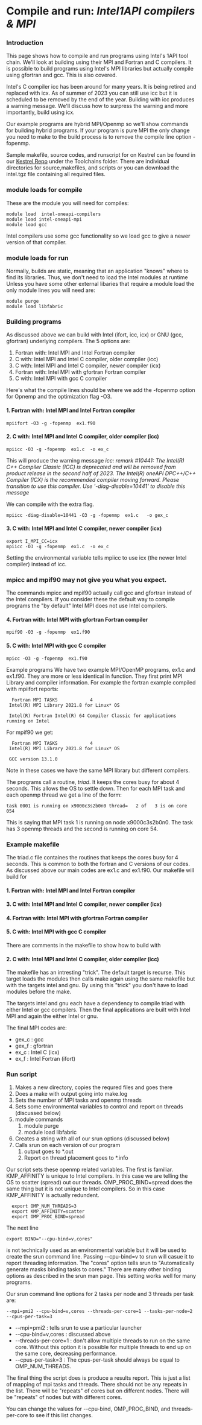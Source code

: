 # Compile and run: *Intel1API compilers & MPI*

### Introduction
This page shows how to compile and run programs using Intel's 1API tool chain.  We'll look at building using their MPI and Fortran and C compilers.  It is possible to build programs using Intel's MPI libraries but actually compile using gfortran and gcc. This is also covered.  

Intel's C compiler icc has been around for many years.  It is being retired and replaced with icx.  As of summer of 2023 you can still use icc but it is scheduled to be removed by the end of the year.  Building with icc produces a warning message.  We'll discuss how to surpress the warning and more importantly, build using icx.

Our example programs are hybrid MPI/Openmp so we'll show commands for building hybrid programs.  If your program is pure MPI the only change you need to make to the build process is to remove the compile line option -fopenmp.  

Sample makefile, source codes, and runscript for on Kestrel can be found in our [Kestrel Repo](https://github.com/NREL/HPC/tree/master/kestrel)  under the Toolchains folder.  There are individual directories for source,makefiles, and scripts or you can download the intel.tgz file containing all required files.


### module loads for compile

These are the module you will need for compiles:

```
module load  intel-oneapi-compilers 
module load intel-oneapi-mpi        
module load gcc                     
```

Intel compilers use some gcc functionality so  we load gcc to give a newer version of that compiler.

### module loads for run
Normally, builds are static, meaning that an application "knows" where to find its libraries.  Thus, we don't need to load the Intel modules at runtime  Unless you have some other external libaries that require a module load the only module lines you will need are:

```
module purge
module load libfabric
```


### Building programs

As discussed above we can build with Intel (ifort, icc, icx) or GNU (gcc, gfortran) underlying compilers.  The 5 options are:

1. Fortran with: Intel MPI and Intel Fortran compiler
1. C with: Intel MPI and Intel C compiler, older compiler (icc) 
1. C with: Intel MPI and Intel C compiler, newer compiler (icx)
1. Fortran with: Intel MPI with gfortran Fortran compiler
1. C with: Intel MPI with gcc C compiler

Here's what the compile lines should be where we add the -fopenmp option for Opnemp and the optimization flag -O3.

#### 1. Fortran with: Intel MPI and Intel Fortran compiler

```
mpiifort -O3 -g -fopenmp  ex1.f90  
```

#### 2. C with: Intel MPI and Intel C compiler, older compiler (icc) 
```
mpiicc -O3 -g -fopenmp  ex1.c  -o ex_c
```

This will produce the warning message *icc: remark #10441: The Intel(R) C++ Compiler Classic (ICC) is deprecated and will be removed from product release in the second half of 2023. The Intel(R) oneAPI DPC++/C++ Compiler (ICX) is the recommended compiler moving forward. Please transition to use this compiler. Use '-diag-disable=10441' to disable this message*

We can compile with the extra flag.

```
mpiicc -diag-disable=10441 -O3 -g -fopenmp  ex1.c   -o gex_c
```

#### 3. C with: Intel MPI and Intel C compiler, newer compiler (icx)

```
export I_MPI_CC=icx
mpiicc -O3 -g -fopenmp  ex1.c  -o ex_c
```
Setting the environmental variable tells mpiicc to use icx (the newer Intel compiler) instead of icc.

### mpicc and mpif90 may not give you what you expect.  

The commands mpicc and mpif90 actually call gcc and gfortran instead of the Intel compilers. If you consider these the default way to compile programs the "by default" Intel MPI does not use Intel compilers.  

#### 4. Fortran with: Intel MPI with gfortran Fortran compiler

```
mpif90 -O3 -g -fopenmp  ex1.f90 
```
#### 5. C with: Intel MPI with gcc C compiler
```
mpicc -O3 -g -fopenmp  ex1.f90 
```


Example programs
We have two example MPI/OpenMP programs, ex1.c and ex1.f90.  They are more or less identical in function.  They first print MPI Library and compiler information.  For example the fortran example compiled with mpiifort reports:

```
  Fortran MPI TASKS            4
 Intel(R) MPI Library 2021.8 for Linux* OS

 Intel(R) Fortran Intel(R) 64 Compiler Classic for applications running on Intel
```

For mpif90 we get:

```
  Fortran MPI TASKS            4
 Intel(R) MPI Library 2021.8 for Linux* OS

 GCC version 13.1.0
```

Note in these cases we have the same MPI library but different compilers.

The programs call a routine, *triad*. It keeps the cores busy for about 4 seconds.  This allows the OS to settle down.  Then for each MPI task and each openmp thread we get a line of the form:

```
task 0001 is running on x9000c3s2b0n0 thread=   2 of   3 is on core  054
```

This is saying that MPI task 1 is running on node x9000c3s2b0n0.  The task has 3 openmp threads and the second is running on core 54.




### Example makefile

The triad.c file containes the routines that keeps the cores busy for 4 seconds.  This is common to both the fortran and C versions of our codes. As discussed above our main codes are ex1.c and ex1.f90.  Our makefile will build for 

#### 1. Fortran with: Intel MPI and Intel Fortran compiler
#### 3. C with: Intel MPI and Intel C compiler, newer compiler (icx)
#### 4. Fortran with: Intel MPI with gfortran Fortran compiler
#### 5. C with: Intel MPI with gcc C compiler

There are comments in the makefile to show how to build with

#### 2. C with: Intel MPI and Intel C compiler, older compiler (icc) 

The makefile has an intresting "trick".  The default target is recurse.  This target loads the modules then calls make again using the same makefile but with the targets  intel and gnu.  By using this "trick" you don't have to load modules before the make.  

The targets intel and gnu each have a dependency to compile triad with either Intel or gcc compilers.  Then the final applications are built with Intel MPI and again the either Intel or gnu.

The final MPI codes are: 

* gex_c : gcc
* gex_f : gfortran
* ex_c  : Intel C (icx)
* ex_f  : Intel Fortran (ifort)


### Run script

1. Makes a new directory, copies the requred files and goes there
2. Does a make with output going into make.log
3. Sets the number of MPI tasks and openmp threads
4. Sets some environmental variables to control and report on threads (discussed below)
5. module commands
	1. module purge
	2. module load libfabric
6. Creates a string with all of our srun options (discussed below)
7. Calls srun on each version of our program
	1. output goes to *.out
	2. Report on thread placement goes to *.info

Our script sets these openmp related variables.  The first is familiar. KMP_AFFINITY is unique to Intel compilers.  In this case we are telling the OS to scatter (spread) out our threads.  OMP_PROC_BIND=spread does the same thing but it is not unique to Intel compilers. So in this case KMP_AFFINITY is actually redundent.  

```
  export OMP_NUM_THREADS=3
  export KMP_AFFINITY=scatter
  export OMP_PROC_BIND=spread
```

The next line 

```
export BIND="--cpu-bind=v,cores"
```

is not technically used as an environmental variable but it will be used to create the srun command line.  Passing --cpu-bind=v to srun will casue it to report threading information.  The "cores" option tells srun to "Automatically generate masks binding tasks to cores."  There are many other binding options as described in the srun man page. This setting works well for many programs.


Our srun command line options for 2 tasks per node and 3 threads per task are:

```
--mpi=pmi2 --cpu-bind=v,cores --threads-per-core=1 --tasks-per-node=2 --cpus-per-task=3
```

* --mpi=pmi2 : tells srun to use a particular launcher 
* --cpu-bind=v,cores : discussed above
* --threads-per-core=1 : don't allow multiple threads to run on the same core.  Without this option it is possible for multiple threads to end up on the same core, decreasing performance.  
* --cpus-per-task=3 : The cpus-per-task should always be equal to OMP\_NUM\_THREADS.


The final thing the script does is produce a results report.  This is just a list of mapping of mpi tasks and threads.  There should not be any repeats in the list.  There will be "repeats" of cores but on different nodes.   There will be "repeats" of nodes but with different cores.

You can change the values for --cpu-bind, OMP\_PROC\_BIND, and threads-per-core to see if this list changes.
